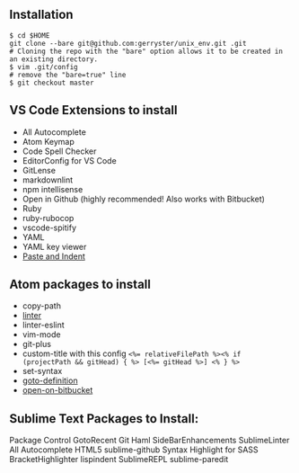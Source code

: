## Installation

```
$ cd $HOME
git clone --bare git@github.com:gerryster/unix_env.git .git
# Cloning the repo with the "bare" option allows it to be created in an existing directory.
$ vim .git/config
# remove the "bare=true" line
$ git checkout master
```

## VS Code Extensions to install

* All Autocomplete
* Atom Keymap
* Code Spell Checker
* EditorConfig for VS Code
* GitLense
* markdownlint
* npm intellisense
* Open in Github (highly recommended! Also works with Bitbucket)
* Ruby
* ruby-rubocop
* vscode-spitify
* YAML
* YAML key viewer
* [Paste and Indent](https://marketplace.visualstudio.com/items?itemName=Rubymaniac.vscode-paste-and-indent)

## Atom packages to install
* copy-path
* [linter](https://atom.io/packages/linter)
* linter-eslint
* vim-mode
* git-plus
* custom-title with this config `<%= relativeFilePath %><% if (projectPath && gitHead) { %> [<%= gitHead %>] <% } %>`
* set-syntax
* [goto-definition](https://atom.io/packages/goto-definition)
* [open-on-bitbucket](https://atom.io/packages/open-on-bitbucket)

## Sublime Text Packages to Install:

Package Control
GotoRecent
Git
Haml
SideBarEnhancements
SublimeLinter
All Autocomplete
HTML5
sublime-github
Syntax Highlight for SASS
BracketHighlighter
lispindent
SublimeREPL
sublime-paredit
